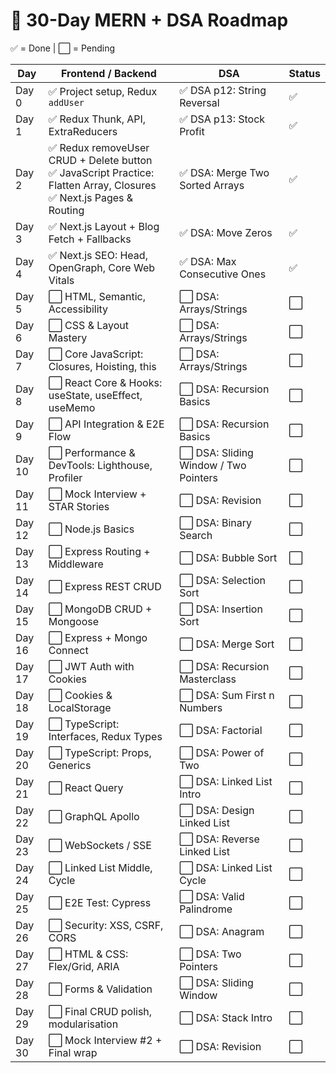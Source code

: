 # 📅 30-Day MERN + DSA Roadmap

✅ = Done | ⬜️ = Pending

| Day | Frontend / Backend | DSA | Status |
|-----|--------------------|-----|--------|
| Day 0 | ✅ Project setup, Redux `addUser` | ✅ DSA p12: String Reversal | ✅ |
| Day 1 | ✅ Redux Thunk, API, ExtraReducers | ✅ DSA p13: Stock Profit | ✅ |
| Day 2 | ✅ Redux removeUser CRUD + Delete button  <br> ✅ JavaScript Practice: Flatten Array, Closures  <br> ✅ Next.js Pages & Routing | ✅ DSA: Merge Two Sorted Arrays | ✅ |
| Day 3 | ✅ Next.js Layout + Blog Fetch + Fallbacks | ✅ DSA: Move Zeros | ✅ |
| Day 4 | ✅ Next.js SEO: Head, OpenGraph, Core Web Vitals | ✅ DSA: Max Consecutive Ones | ✅ |
| Day 5 | ⬜️ HTML, Semantic, Accessibility | ⬜️ DSA: Arrays/Strings | ⬜️ |
| Day 6 | ⬜️ CSS & Layout Mastery | ⬜️ DSA: Arrays/Strings | ⬜️ |
| Day 7 | ⬜️ Core JavaScript: Closures, Hoisting, this | ⬜️ DSA: Arrays/Strings | ⬜️ |
| Day 8 | ⬜️ React Core & Hooks: useState, useEffect, useMemo | ⬜️ DSA: Recursion Basics | ⬜️ |
| Day 9 | ⬜️ API Integration & E2E Flow | ⬜️ DSA: Recursion Basics | ⬜️ |
| Day 10 | ⬜️ Performance & DevTools: Lighthouse, Profiler | ⬜️ DSA: Sliding Window / Two Pointers | ⬜️ |
| Day 11 | ⬜️ Mock Interview + STAR Stories | ⬜️ DSA: Revision | ⬜️ |
| Day 12 | ⬜️ Node.js Basics | ⬜️ DSA: Binary Search | ⬜️ |
| Day 13 | ⬜️ Express Routing + Middleware | ⬜️ DSA: Bubble Sort | ⬜️ |
| Day 14 | ⬜️ Express REST CRUD | ⬜️ DSA: Selection Sort | ⬜️ |
| Day 15 | ⬜️ MongoDB CRUD + Mongoose | ⬜️ DSA: Insertion Sort | ⬜️ |
| Day 16 | ⬜️ Express + Mongo Connect | ⬜️ DSA: Merge Sort | ⬜️ |
| Day 17 | ⬜️ JWT Auth with Cookies | ⬜️ DSA: Recursion Masterclass | ⬜️ |
| Day 18 | ⬜️ Cookies & LocalStorage | ⬜️ DSA: Sum First n Numbers | ⬜️ |
| Day 19 | ⬜️ TypeScript: Interfaces, Redux Types | ⬜️ DSA: Factorial | ⬜️ |
| Day 20 | ⬜️ TypeScript: Props, Generics | ⬜️ DSA: Power of Two | ⬜️ |
| Day 21 | ⬜️ React Query | ⬜️ DSA: Linked List Intro | ⬜️ |
| Day 22 | ⬜️ GraphQL Apollo | ⬜️ DSA: Design Linked List | ⬜️ |
| Day 23 | ⬜️ WebSockets / SSE | ⬜️ DSA: Reverse Linked List | ⬜️ |
| Day 24 | ⬜️ Linked List Middle, Cycle | ⬜️ DSA: Linked List Cycle | ⬜️ |
| Day 25 | ⬜️ E2E Test: Cypress | ⬜️ DSA: Valid Palindrome | ⬜️ |
| Day 26 | ⬜️ Security: XSS, CSRF, CORS | ⬜️ DSA: Anagram | ⬜️ |
| Day 27 | ⬜️ HTML & CSS: Flex/Grid, ARIA | ⬜️ DSA: Two Pointers | ⬜️ |
| Day 28 | ⬜️ Forms & Validation | ⬜️ DSA: Sliding Window | ⬜️ |
| Day 29 | ⬜️ Final CRUD polish, modularisation | ⬜️ DSA: Stack Intro | ⬜️ |
| Day 30 | ⬜️ Mock Interview #2 + Final wrap | ⬜️ DSA: Revision | ⬜️ |